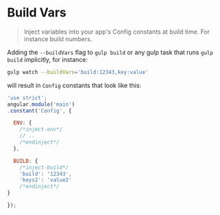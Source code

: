 # Build Vars
>Inject variables into your app's Config constants at build time. For instance build numbers.

Adding the `--buildVars` flag to `gulp build` or any gulp task that runs `gulp build` implicitly, for instance:
```sh
gulp watch --buildVars='build:12343,key:value'
```
will result in `Config` constants that look like this:
```js
'use strict';
angular.module('main')
.constant('Config', {

  ENV: {
    /*inject-env*/
    // ..
    /*endinject*/
  },

  BUILD: {
    /*inject-build*/
    'build': '12343',
    'keys2': 'value2'
    /*endinject*/
}

});
```
